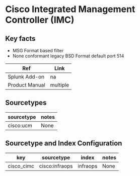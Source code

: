 # Cisco Integrated Management Controller (IMC)

## Key facts

* MSG Format based filter
* None conformant legacy BSD Format default port 514

| Ref            | Link                                                                                                    |
|----------------|---------------------------------------------------------------------------------------------------------|
| Splunk Add-on  | na                                                               |
| Product Manual | multiple |

## Sourcetypes

| sourcetype     | notes                                                                                                   |
|----------------|---------------------------------------------------------------------------------------------------------|
| cisco:ucm     |  None                                                                                                    |

## Sourcetype and Index Configuration

| key            | sourcetype     | index          | notes          |
|----------------|----------------|----------------|----------------|
| cisco_cimc    | cisco:infraops    | infraops          | None     |


